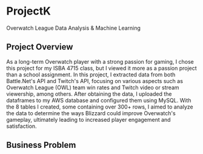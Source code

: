 # ProjectK
Overwatch League Data Analysis & Machine Learning

## Project Overview
As a long-term Overwatch player with a strong passion for gaming, I chose this project for my ISBA 4715 class, but I viewed it more as a passion project than a school assignment. In this project, I extracted data from both Battle.Net's API and Twitch's API, focusing on various aspects such as Overwatch League (OWL) team win rates and Twitch video or stream viewership, among others. After obtaining the data, I uploaded the dataframes to my AWS database and configured them using MySQL. With the 8 tables I created, some containing over 300+ rows, I aimed to analyze the data to determine the ways Blizzard could improve Overwatch's gameplay, ultimately leading to increased player engagement and satisfaction.

## Business Problem




